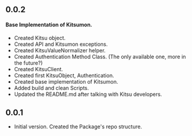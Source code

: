 ## 0.0.2
#### Base Implementation of Kitsumon.

- Created Kitsu object.
- Created API and Kitsumon exceptions.
- Created KitsuValueNormalizer helper.
- Created Authentication Method Class. (The only available one, more in the future?)
- Created KitsuClient.
- Created first KitsuObject, Authentication.
- Created base implementation of Kitsumon.
- Added build and clean Scripts.
- Updated the README.md after talking with Kitsu developers.

## 0.0.1

- Initial version. Created the Package's repo structure.